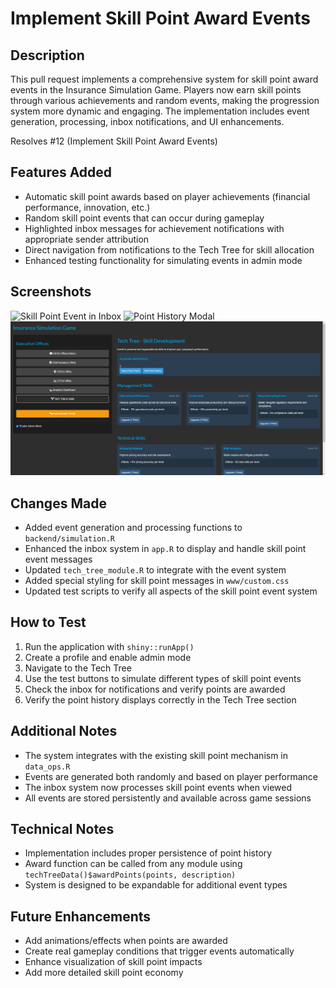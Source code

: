 # Implement Skill Point Award Events

## Description
This pull request implements a comprehensive system for skill point award events in the Insurance Simulation Game. Players now earn skill points through various achievements and random events, making the progression system more dynamic and engaging. The implementation includes event generation, processing, inbox notifications, and UI enhancements.

Resolves #12 (Implement Skill Point Award Events)

## Features Added
- Automatic skill point awards based on player achievements (financial performance, innovation, etc.)
- Random skill point events that can occur during gameplay
- Highlighted inbox messages for achievement notifications with appropriate sender attribution
- Direct navigation from notifications to the Tech Tree for skill allocation
- Enhanced testing functionality for simulating events in admin mode

## Screenshots
![Skill Point Event in Inbox](verification/inbox_with_event_message.png)
![Point History Modal](verification/point_history_after_event.png)
![Tech Tree with Points](verification/tech_tree_page.png)

## Changes Made
- Added event generation and processing functions to `backend/simulation.R`
- Enhanced the inbox system in `app.R` to display and handle skill point event messages
- Updated `tech_tree_module.R` to integrate with the event system
- Added special styling for skill point messages in `www/custom.css`
- Updated test scripts to verify all aspects of the skill point event system

## How to Test
1. Run the application with `shiny::runApp()`
2. Create a profile and enable admin mode
3. Navigate to the Tech Tree
4. Use the test buttons to simulate different types of skill point events
5. Check the inbox for notifications and verify points are awarded
6. Verify the point history displays correctly in the Tech Tree section

## Additional Notes
- The system integrates with the existing skill point mechanism in `data_ops.R`
- Events are generated both randomly and based on player performance
- The inbox system now processes skill point events when viewed
- All events are stored persistently and available across game sessions

## Technical Notes
- Implementation includes proper persistence of point history
- Award function can be called from any module using `techTreeData()$awardPoints(points, description)`
- System is designed to be expandable for additional event types

## Future Enhancements
- Add animations/effects when points are awarded
- Create real gameplay conditions that trigger events automatically
- Enhance visualization of skill point impacts
- Add more detailed skill point economy 
